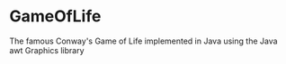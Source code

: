 # GameOfLife
The famous Conway's Game of Life implemented in Java using the Java awt Graphics library
